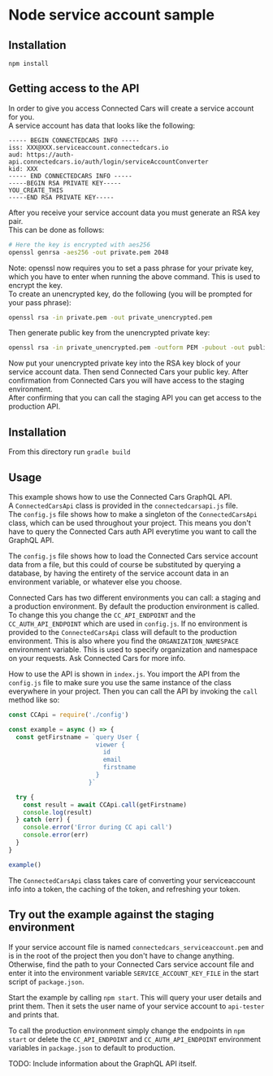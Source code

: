 # Node service account sample

## Installation
`npm install`

## Getting access to the API
In order to give you access Connected Cars will create a service account for you.  
A service account has data that looks like the following:
```
----- BEGIN CONNECTEDCARS INFO -----
iss: XXX@XXX.serviceaccount.connectedcars.io
aud: https://auth-api.connectedcars.io/auth/login/serviceAccountConverter
kid: XXX
----- END CONNECTEDCARS INFO -----
-----BEGIN RSA PRIVATE KEY-----
YOU_CREATE_THIS
-----END RSA PRIVATE KEY-----

```
After you receive your service account data you must generate an RSA key pair.  
This can be done as follows:  
```bash
# Here the key is encrypted with aes256
openssl genrsa -aes256 -out private.pem 2048
```
Note: openssl now requires you to set a pass phrase for your private key, which you have to enter when running the above command. This is used to encrypt the key.  
To create an unencrypted key, do the following (you will be prompted for your pass phrase):
```bash
openssl rsa -in private.pem -out private_unencrypted.pem
```
Then generate public key from the unencrypted private key:
```bash
openssl rsa -in private_unencrypted.pem -outform PEM -pubout -out public.pem
```

Now put your unencrypted private key into the RSA key block of your service account data. Then send Connected Cars your public key. After confirmation from Connected Cars you will have access to the staging environment.  
After confirming that you can call the staging API you can get access to the production API.

## Installation
From this directory run `gradle build`

## Usage
This example shows how to use the Connected Cars GraphQL API.  
A `ConnectedCarsApi` class is provided in the `connectedcarsapi.js` file.  
The `config.js` file shows how to make a singleton of the `ConnectedCarsApi` class, which can be used throughout your project. This means you don't have to query the Connected Cars auth API everytime you want to call the GraphQL API.  

The `config.js` file shows how to load the Connected Cars service account data from a file, but this could of course be substituted by querying a database, by having the entirety of the service account data in an environment variable, or whatever else you choose. 

Connected Cars has two different environments you can call: a staging and a production environment. By default the production environment is called. To change this you change the `CC_API_ENDPOINT` and the `CC_AUTH_API_ENDPOINT` which are used in `config.js`. If no environment is provided to the `ConnectedCarsApi` class will default to the production environment. This is also where you find the `ORGANIZATION_NAMESPACE` environment variable. This is used to specify organization and namespace on your requests. Ask Connected Cars for more info.

How to use the API is shown in `index.js`. You import the API from the `config.js` file to make sure you use the same instance of the class everywhere in your project. Then you can call the API by invoking the `call` method like so:

``` js
const CCApi = require('./config')

const example = async () => {
  const getFirstname = `query User {
                        viewer {
                          id
                          email
                          firstname
                        }
                      }`

  try {
    const result = await CCApi.call(getFirstname)
    console.log(result)
  } catch (err) {
    console.error('Error during CC api call')
    console.error(err)
  }
}

example()
```

The `ConnectedCarsApi` class takes care of converting your serviceaccount info into a token, the caching of the token, and refreshing your token. 

## Try out the example against the staging environment
If your service account file is named `connectedcars_serviceaccount.pem` and is in the root of the project then you don't have to change anything.  
Otherwise, find the path to your Connected Cars service account file and enter it into the environment variable `SERVICE_ACCOUNT_KEY_FILE` in the start script of `package.json`.  

Start the example by calling `npm start`. This will query your user details and print them. Then it sets the user name of your service account to `api-tester` and prints that.

To call the production environment simply change the endpoints in `npm start` or delete the `CC_API_ENDPOINT` and `CC_AUTH_API_ENDPOINT` environment variables in `package.json` to default to production.


TODO: Include information about the GraphQL API itself.
